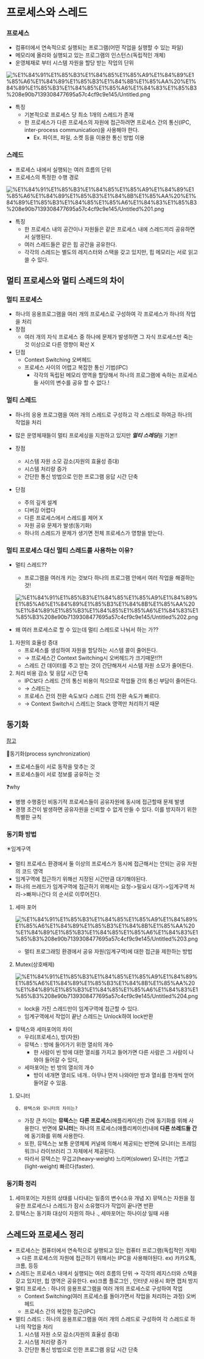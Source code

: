 # 프로세스와 스레드

### 프로세스

- 컴퓨터에서 연속적으로 실행되는 프로그램(어떤 작업을 실행할 수 있는 파일)
- 메모리에 올라와 실행되고 있는 프로그램의 인스턴스(독립적인 개체)
- 운영체재로 부터 시스템 자원을 할당 받는 작업의 단위

![%E1%84%91%E1%85%B3%E1%84%85%E1%85%A9%E1%84%89%E1%85%A6%E1%84%89%E1%85%B3%E1%84%8B%E1%85%AA%20%E1%84%89%E1%85%B3%E1%84%85%E1%85%A6%E1%84%83%E1%85%B3%208e90b7139308477695a57c4cf9c9e145/Untitled.png](./process/Untitled.png)

- 특징
    - 기본적으로 프로세스 당 최소 1개의 스레드가 존재
    - 한 프로세스가 다른 프로세스의 자원에 접근하려면 프로세스 간의 통신(IPC, inter-process communication)을 사용해야 한다.
        - Ex. 파이프, 파일, 소켓 등을 이용한 통신 방법 이용

### 스레드

- 프로세스 내에서 실행되는 여러 흐름의 단위
- 프로세스의 특정한 수행 경로

![%E1%84%91%E1%85%B3%E1%84%85%E1%85%A9%E1%84%89%E1%85%A6%E1%84%89%E1%85%B3%E1%84%8B%E1%85%AA%20%E1%84%89%E1%85%B3%E1%84%85%E1%85%A6%E1%84%83%E1%85%B3%208e90b7139308477695a57c4cf9c9e145/Untitled%201.png](./process/Untitled%201.png)

- 특징
    - 한 프로세스 내의 공간이나 자원들은 같은 프로세스 내에 스레드끼리 공유하면서 실행된다.
    - 여러 스레드들은 같은 힙 공간을 공유한다.
    - 각각의 스레드는 별도의 레지스터와 스택을 갖고 있지만, 힙 메모리는 서로 읽고 쓸 수 있다.

## 멀티 프로세스와 멀티 스레드의 차이

### 멀티 프로세스

- 하나의 응용프로그램을 여러 개의 프로세스로 구성하여 각 프로세스가 하나의 작업을 처리
- 장점
    - 여러 개의 자식 프로세스 중 하나에 문제가 발생하면 그 자식 프로세스만 죽는 것 이상으로 다른 영향이 확산 X
- 단점
    - Context Switching 오버헤드
    - 프로세스 사이의 어렵고 복잡한 통신 기법(IPC)
        - 각각의 독립된 메모리 영역을 할당해서 하나의 프로그램에 속하는 프로세스들 사이의 변수를 공유 할 수 없다.!

### 멀티 스레드

- 하나의 응용 프로그램을 여러 개의 스레드로 구성하고 각 스레드로 하여금 하나의 작업을 처리
- 많은 운영체재들이 멀티 프로세싱을 지원하고 있지만 ***멀티 스레딩***을 기본!!

- 장점
    - 시스템 자원 소모 감소(자원의 효율성 증대)
    - 시스템 처리량 증가
    - 간단한 통신 방법으로 인한 프로그램 응답 시간 단축
- 단점
    - 주의 깊게 설계
    - 디버깅 어렵다
    - 다른 프로세스에서 스레드를 제어 X
    - 자원 공유 문제가 발생(동기화)
    - 하나의 스레드가 문제가 생기면 전체 프로세스가 영향을 받는다.

### 멀티 프로세스 대신 멀티 스레드를 사용하는 이유?

- 멀티 스레드??
    - 프로그램을 여러개 키는 것보다 하나의 프로그램 안에서 여러 작업을 해결하는 것!

    ![%E1%84%91%E1%85%B3%E1%84%85%E1%85%A9%E1%84%89%E1%85%A6%E1%84%89%E1%85%B3%E1%84%8B%E1%85%AA%20%E1%84%89%E1%85%B3%E1%84%85%E1%85%A6%E1%84%83%E1%85%B3%208e90b7139308477695a57c4cf9c9e145/Untitled%202.png](./process/Untitled%202.png)

- 왜 여러 프로세스로 할 수 있는데 멀티 스레드로 나눠서 하는 가??
1. 자원의 효율성 증대
    - 프로세스를 생성하여 자원을 할당하는 시스템 콜이 줄어든다.
    - → 프로세스간 Context Switching시 오버헤드가 크기때문!!?!
    - 스레드 간 데이터를 주고 받는 것이 간단해져서 시스템 자원 소모가 줄어든다.
2. 처리 비용 감소 및 응답 시간 단축
    - IPC보다 스레드 간의 통신 비용이 적으므로 작업들 간의 통신 부담이 줄어든다.
    - → 스레드는
    - 프로세스 간의 전환 속도보다 스레드 간의 전환 속도가 빠르다.
    - → Context Switch시 스레드는 Stack 영역만 처리하기 때문

## 동기화

[참고](https://woovictory.github.io/2018/12/26/OS-MultiThread-Concept/)

🥠동기화(process synchronization)

- 프로세스들이 서로 동작을 맞추는 것
- 프로세스들이 서로 정보를 공유하는 것

❓why

- 병행 수행중인 비동기적 프로세스들이 공유자원에 동시에 접근할때 문제 발생
- 경쟁 조건이 발생하면 공유자원을 신뢰할 수 없게 만들 수 있다. 이를 방지하기 위한 특별한 규칙

### 동기화 방법

✴️임계구역

- 멀티 프로세스 환경에서 둘 이상의 프로세스가 동시에 접근해서는 안되는 공유 자원의 코드 영역
- 임계구역에 접근하기 위해선 지정된 시간만큼 대기해야된다.
- 하나의 쓰레드가 임계구역에 접근하기 위해서는 요청->필요시 대기->임계구역 처리->빠져나간다 의 순서로 이루어진다.

1. 세마 포어

    ![%E1%84%91%E1%85%B3%E1%84%85%E1%85%A9%E1%84%89%E1%85%A6%E1%84%89%E1%85%B3%E1%84%8B%E1%85%AA%20%E1%84%89%E1%85%B3%E1%84%85%E1%85%A6%E1%84%83%E1%85%B3%208e90b7139308477695a57c4cf9c9e145/Untitled%203.png](./process/Untitled%203.png)

    - 멀티 프로그래밍 환경에서 공유 자원(임계구역)에 대한 접근을 제한하는 방법
2. Mutex(상호배제)

    ![%E1%84%91%E1%85%B3%E1%84%85%E1%85%A9%E1%84%89%E1%85%A6%E1%84%89%E1%85%B3%E1%84%8B%E1%85%AA%20%E1%84%89%E1%85%B3%E1%84%85%E1%85%A6%E1%84%83%E1%85%B3%208e90b7139308477695a57c4cf9c9e145/Untitled%204.png](./process/Untitled%204.png)

    - lock을 가진 스레드만이 임계구역에 접근할 수 있다.
    - 임계구역에서 작업이 끝난 스레드는 Unlock하여  lock반환

- 뮤텍스와 세마포어의 차이
    - 우리(프로세스), 방(자원)
    - 뮤텍스 : 방에 들어가기 위한 열쇠의 개수
        - 한 사람이 빈 방에 대한 열쇠를 가지고 들어가면 다른 사람은 그 사람이 나와야 들어갈 수 있다,
    - 세마포어는 빈 방의 열쇠의 개수
        - 방이 네개면 열쇠도 네개.. 아무나 먼저 나와야만 방과 열쇠를 한개씩  얻어 들어갈 수 있음.
1. 모니터

    `Q. 뮤텍스와 모니터의 차이는?`

    - 가장 큰 차이는 **뮤텍스**는 **다른 프로세스**(애플리케이션) 간에 동기화를 위해 사용한다. 반면에 **모니터**는 하나의 프로세스(애플리케이션)내에 **다른 쓰레드들 간**에 동기화를 위해 사용한다.
    - 또한, 뮤텍스는 보통 운영체제 커널에 의해서 제공되는 반면에 모니터는 프레임워크나 라이브러리 그 자체에서 제공된다.
    - 따라서 뮤텍스는 무겁고(heavy-weight) 느리며(slower) 모니터는 가볍고(light-weight) 빠르다(faster).

### 동기화 정리

1. 세마포어는 자원의 상태를 나타내는 일종의 변수(소유 개념 X)
뮤텍스는 자원을 점유한 프로세스나 스레드가 잠시 소유했다가 작업이 끝나면 반환
2. 뮤텍스는 동기화 대상이 자원의 하나 ., 세마포어는 하나이상 일때 사용

## 스레드와 프로세스 정리

- 프로세스는 컴퓨터에서 연속적으로 실행되고 있는 컴퓨터 프로그램(독립적인 개체) → 다른 프로세스의 자원에 접근하기 위해서는 IPC을 사용해야된다. 
ex) 카카오톡, 크롬, 등등
- 스레드는 프로세스 내에서 실행되는 여러 흐름의 단위
→ 각각의 레지스터와 스택을 갖고 있지만, 힙 영역은 공유한다.
ex)크롬 플로그인 , 인터넷 사용시 화면 캡처 방지
- 멀티 프로세스 : 하나의 응용프로그램을 여러 개의 프로세스로 구성하여 작업
    - Context Switching(여러 프로세스를 돌아가면서 작업을 처리하는 과정) 오버헤드
    - 프로세스 간의 복잡한 접근(IPC)
- 멀티 스레드 : 하나의 응용프로그램을 여러 개의 스레드로 구성하여 각 스레드로 하나의 작업을 처리
    1. 시스템 자원 소모 감소(자원의 효율성 증대)
    2. 시스템 처리량 증가
    3. 간단한 통신 방법으로 인한 프로그램 응답 시간 단축